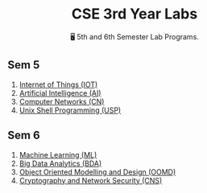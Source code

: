 <div align="center">
<h1> CSE 3rd Year Labs </h1>
🖥️ 5th and 6th Semester Lab Programs.
</div>

## Sem 5

1. [Internet of Things (IOT)](https://github.com/shaansubbaiah/CSE-3rd-Year-Labs/tree/master/IOT)
2. [Artificial Intelligence (AI)](https://github.com/shaansubbaiah/CSE-3rd-Year-Labs/tree/master/AI)
3. [Computer Networks (CN)](https://github.com/shaansubbaiah/CSE-3rd-Year-Labs/tree/master/CN)
4. [Unix Shell Programming (USP)](https://github.com/shaansubbaiah/CSE-3rd-Year-Labs/tree/master/USP)

## Sem 6

1. [Machine Learning (ML)](https://github.com/shaansubbaiah/CSE-3rd-Year-Labs/tree/master/ML)
2. [Big Data Analytics (BDA)](https://github.com/shaansubbaiah/CSE-3rd-Year-Labs/tree/master/BDA)
3. [Object Oriented Modelling and Design (OOMD)](https://github.com/shaansubbaiah/CSE-3rd-Year-Labs/tree/master/OOMD)
4. [Cryptography and Network Security (CNS)](https://github.com/shaansubbaiah/CSE-3rd-Year-Labs/tree/master/CNS)
